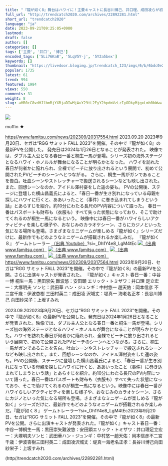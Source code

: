 ```yaml
---
title: "『龍が如く8』舞台はハワイに！主要キャストに長谷川博己、井口理、成田凌らが初登場 "
full_url: "http://trendcatch2020.com/archives/22892281.html"
short_url: "trendcatch2020"
language: "ja"
date: 2023-09-21T09:25:05+0900
lastmod: 
draft: false
author: []
categories: []
tags: ['主要', '井口', '博己']
encoded_tags: ['5Li76KaB', '5LqV5Y-j', '5Y2a5bex']
keywords: []
thumbnail: "https://livedoor.blogimg.jp/trendcatch_123/imgs/6/b/6bdc0e29.jpg"
popular: 1735
latest: 61
trend: 994
featured: 1984
views: 550
comments: 31
weight: 8
slug: aHR0cC8vdHJlbmRjYXRjaDIwMjAuY29tL2FyY2hpdmVzLzIyODkyMjgxLmh0bWw=
---
```


![](https://livedoor.blogimg.jp/trendcatch_123/imgs/6/b/6bdc0e29.jpg)

<div><p>muffin ★ </p><a target='_blank' href='https//www.famitsu.com/news/202309/20317554.html'>https//www.famitsu.com/news/202309/20317554.html</a> 2023.09.20 2023年9月20日、セガは“RGG サミット FALL 2023”を開催。その中で『龍が如く8』の最新PVを公開した。 発売日は2024年1月26日となることが発表された。 映像では、ダブル主人公となる春日一番と桐生一馬が登場。シリーズ初の海外ステージとなるハワイ・ホノルルが舞台になることが明らかとなった。 ハワイを訪れた春日が何者かに陥れられ、全裸でビーチに放り出されるという展開で、初めて公開されたPVビーチのシーンへとつながる。 さらに、桐生一馬がガンであることを告白。吐血シーンやストレッチャーで搬送されるシーンなども映し出された。また、回想シーンなのか、アイドル澤村姿をした遥の姿も。 PVの公開後、ステージに登壇した横山昌義氏によると、「春日一番が生き別れになっている母親を探しにハワイに行くと、ああいったこと（事件）に巻き込まれてしまうという話」とあらすじを紹介。約10分にわたる長尺のPV内容について語った。 春日一番はパスポートも財布も（衣服も）すべて失った状態になっており、そこで助けてくれるのが桐生一馬になるという。 映像中には春日一番がハワイらしいアクティビティを楽しむ様子や、おなじみのカラオケシーン、さらにカジノといった気になる場所も登場。さまざまなミニゲームが楽しめる『龍が如く』シリーズだけに、最新作でもどのようなミニゲームが搭載されるか楽しみだ。 『龍が如く８』 ゲームトレーラー <a target='_blank' href='https//youtu.be/bstvkWwkiB8' class='' id='mov_1_1'>（出典 Youtube）</a>?si=_Dh1Y4e8_LgM4tEc <a href='https//www.famitsu.com/images/000/317/584/y_650a8078918ef.jpg' target='_blank' class='' id='img_1_1'><img src='https//livedoor.blogimg.jp/trendcatch_123/imgs/6/5/6556fa81.jpg'>（出典 www.famitsu.com）</a> <a href='https//www.famitsu.com/images/000/317/564/y_650a69ae709bf.jpg' target='_blank' class='' id='img_1_2'><img src='https//livedoor.blogimg.jp/trendcatch_123/imgs/1/1/11760a5c.jpg'>（出典 www.famitsu.com）</a> <a href='https//www.famitsu.com/images/000/317/564/y_650a695cba8a1.jpg' target='_blank' class='' id='img_1_3'><img src='https//livedoor.blogimg.jp/trendcatch_123/imgs/0/d/0d0dccea.jpg'>（出典 www.famitsu.com）</a> <a href='https//www.famitsu.com/images/000/317/564/y_650a69a38616b.jpg' target='_blank' class='' id='img_1_4'><img src='https//livedoor.blogimg.jp/trendcatch_123/imgs/3/8/388cc6db.jpg'>（出典 www.famitsu.com）</a> <a target='_blank' href='https//www.famitsu.com/news/202309/20317564.html'>https//www.famitsu.com/news/202309/20317564.html</a> 2023年9月20日、セガは“RGG サミット FALL 2023”を開催。その中で『龍が如く8』の最新PVを公開。さらに出演キャストが発表された。 『龍が如く』キャスト 春日一番：中谷一博 桐生一馬：黒田崇矢 難波悠：安田顕 エリック・トミザワ：井口理 足立宏一：大塚明夫 ソンヒ：武田華 ハン・ジュンギ：中村悠一 趙天佑：岡本信彦 不二宮千歳：伊波杏樹 三田村英二：成田凌 沢城丈：堤真一 海老名正孝：長谷川博己 向田紗栄子：上坂すみれ <p>2023.09.202023年9月20日、セガは“RGG サミット FALL 2023”を開催。その中で『龍が如く8』の最新PVを公開した。発売日は2024年1月26日となることが発表された。映像では、ダブル主人公となる春日一番と桐生一馬が登場。シリーズ初の海外ステージとなるハワイ・ホノルルが舞台になることが明らかとなった。ハワイを訪れた春日が何者かに陥れられ、全裸でビーチに放り出されるという展開で、初めて公開されたPVビーチのシーンへとつながる。さらに、桐生一馬がガンであることを告白。吐血シーンやストレッチャーで搬送されるシーンなども映し出された。また、回想シーンなのか、アイドル澤村姿をした遥の姿も。PVの公開後、ステージに登壇した横山昌義氏によると、「春日一番が生き別れになっている母親を探しにハワイに行くと、ああいったこと（事件）に巻き込まれてしまうという話」とあらすじを紹介。約10分にわたる長尺のPV内容について語った。春日一番はパスポートも財布も（衣服も）すべて失った状態になっており、そこで助けてくれるのが桐生一馬になるという。映像中には春日一番がハワイらしいアクティビティを楽しむ様子や、おなじみのカラオケシーン、さらにカジノといった気になる場所も登場。さまざまなミニゲームが楽しめる『龍が如く』シリーズだけに、最新作でもどのようなミニゲームが搭載されるか楽しみだ。『龍が如く８』 ゲームトレーラー?si=_Dh1Y4e8_LgM4tEc2023年9月20日、セガは“RGG サミット FALL 2023”を開催。その中で『龍が如く8』の最新PVを公開。さらに出演キャストが発表された。『龍が如く』キャスト春日一番：中谷一博桐生一馬：黒田崇矢難波悠：安田顕エリック・トミザワ：井口理足立宏一：大塚明夫ソンヒ：武田華ハン・ジュンギ：中村悠一趙天佑：岡本信彦不二宮千歳：伊波杏樹三田村英二：成田凌沢城丈：堤真一海老名正孝：長谷川博己向田紗栄子：上坂すみれ</p></div>

(http//trendcatch2020.com/archives/22892281.html)
